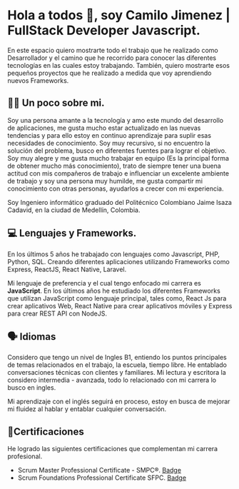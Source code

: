# Hola a todos 👋, soy Camilo Jimenez | FullStack Developer Javascript.

En este espacio quiero mostrarte todo el trabajo que he realizado como Desarrollador y el camino que he recorrido para conocer las diferentes tecnologías en las cuales estoy trabajando. También, quiero mostrarte esos pequeños proyectos que he realizado a medida que voy aprendiendo nuevos Frameworks.

## 👨‍💻 Un poco sobre mi.

Soy una persona amante a la tecnología y amo este mundo del desarrollo de aplicaciones, me gusta mucho estar actualizado en las nuevas tendencias y para ello estoy en continuo aprendizaje para suplir esas necesidades de conocimiento. Soy muy recursivo, si no encuentro la solución del problema, busco en diferentes fuentes para lograr el objetivo. Soy muy alegre y me gusta mucho trabajar en equipo (Es la principal forma de obtener mucho más conocimiento), trato de siempre tener una buena actitud con mis compañeros de trabajo e influenciar un excelente ambiente de trabajo y soy una persona muy humilde, me gusta compartir mi conocimiento con otras personas, ayudarlos a crecer con mi experiencia.

Soy Ingeniero informático graduado del Politécnico Colombiano Jaime Isaza Cadavid, en la ciudad de Medellín, Colombia.

## 💻 Lenguajes y Frameworks.

En los últimos 5 años he trabajado con lenguajes como Javascript, PHP, Python, SQL. Creando diferentes aplicaciones utilizando Frameworks como Express, ReactJS, React Native, Laravel. 

Mi lenguaje de preferencia y el cual tengo enfocado mi carrera es **JavaScript**. En los últimos años he estudiado los diferentes Frameworks que utilizan JavaScript como lenguaje principal, tales como, React Js para crear aplicativos Web, React Native para crear aplicativos móviles y Express para crear REST API con NodeJS.

## 🗣️ Idiomas

Considero que tengo un nivel de Ingles B1, entiendo los puntos principales de temas relacionados en el trabajo, la escuela, tiempo libre. He entablado conversaciones técnicas con clientes y familiares. Mi lectura y escritora la considero intermedia - avanzada, todo lo relacionado con mi carrera lo busco en ingles. 

Mi aprendizaje con el inglés seguirá en proceso, estoy en busca de mejorar mi fluidez al hablar y entablar cualquier conversación.

## 📝Certificaciones

He logrado las siguientes certificaciones que complementan mi carrera profesional.

- Scrum Master Professional Certificate - SMPC®. [Badge](https://www.credly.com/badges/5ec628e7-9610-4572-b722-622f468a46ee/linked_in_profile)
- Scrum Foundations Professional Certificate SFPC. [Badge](https://certificates.easy-lms.com/exam/session/d93c1183-02b3-479e-88b0-a0e62d82f528)


